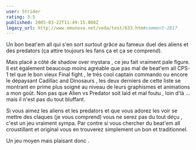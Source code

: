 ```yaml
---
user: Strider
rating: 3.5
published: 2005-03-22T11:49:15.000Z
legacy_url: http://www.emunova.net/veda/test/633.htm#comment-2817
---
```

Un bon beat'em all qui s'en sort surtout grâce au fameux duel des aliens et des predators (ça attire toujours les fans ça et ça se comprend).

Mais placé a côté de shadow over mystara , ce jeu fait vraiment pale figure. Il est également beaucoup moins agréable que pas mal de beat'em all CPS-1 tel que le bon vieux Final fight , le très cool captain commando ou encore le dépaysant Cadillac and Dinosaurs , les deux derniers de cette liste se montrant en prime plus soigné au niveau de leurs graphismes et animations a mon goût. Non pas que Alien vs Predator soit laid et mal foutu , loin d'là ... mais il n'est pas du tout bluffant.

Si vous aimez les aliens et les predators et que vous adorez les voir se mettre des claques (je vous comprend) vous ne serez pas du tout déçu , c'est un jeu vraiment sympa. Par contre si vous chercher du beat'em all croustillant et original vous en trouverez simplement un bon et traditionnel.

Un jeu moyen mais plaisant donc .